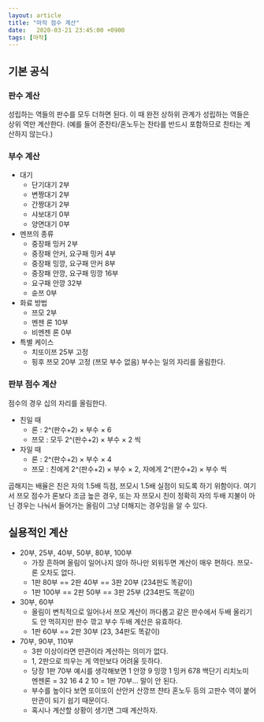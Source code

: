 ```yaml
---
layout: article
title: "마작 점수 계산"
date:   2020-03-21 23:45:00 +0900
tags: [마작]
---
```


## 기본 공식
### 판수 계산
성립하는 역들의 판수를 모두 더하면 된다. 이 때 완전 상하위 관계가 성립하는 역들은 상위 역만 계산한다. (예를 들어 준찬타/혼노두는 찬타를 반드시 포함하므로 찬타는 계산하지 않는다.)
### 부수 계산
 + 대기
   - 단기대기 2부
   - 변짱대기 2부
   - 간짱대기 2부
   - 샤보대기 0부
   - 양면대기 0부
 + 멘쯔의 종류
   - 중장패 밍커 2부
   - 중장패 안커, 요구패 밍커 4부
   - 중장패 밍깡, 요구패 안커 8부
   - 중장패 안깡, 요구패 밍깡 16부
   - 요구패 안깡 32부
   - 슌쯔 0부
 + 화료 방법
   - 쯔모 2부
   - 멘젠 론 10부
   - 비멘젠 론 0부
 + 특별 케이스
   - 치또이쯔 25부 고정
   - 핑후 쯔모 20부 고정 (쯔모 부수 없음)
 부수는 일의 자리를 올림한다.
### 판부 점수 계산
점수의 경우 십의 자리를 올림한다.
 + 친일 때
   - 론 : 2^(판수+2) × 부수 × 6
   - 쯔모 : 모두 2^(판수+2) × 부수 × 2 씩
 + 자일 때
   - 론 : 2^(판수+2) × 부수 × 4
   - 쯔모 : 친에게 2^(판수+2) × 부수 × 2, 자에게 2^(판수+2) × 부수 씩

곱해지는 배율은 친은 자의 1.5배 득점, 쯔모시 1.5배 실점이 되도록 하기 위함이다.
여기서 쯔모 점수가 론보다 조금 높은 경우, 또는 자 쯔모시 친이 정확히 자의 두배 지불이 아닌 경우는 나눠서 들어가는 올림이 그냥 더해지는 경우임을 알 수 있다.

## 실용적인 계산
 + 20부, 25부, 40부, 50부, 80부, 100부
    - 가장 흔하며 올림이 일어나지 않아 하나만 외워두면 계산이 매우 편하다. 쯔모-론 오차도 없다.
    - 1판 80부 == 2판 40부 == 3판 20부 (234판도 똑같이)
    - 1판 100부 == 2판 50부 == 3판 25부 (234판도 똑같이)
 + 30부, 60부
    - 올림이 변칙적으로 일어나서 쯔모 계산이 까다롭고 같은 판수에서 두배 올리기도 안 먹히지만 판수 깎고 부수 두배 계산은 유효하다.
    - 1판 60부 == 2판 30부 (23, 34판도 똑같이)
 + 70부, 90부, 110부
    - 3판 이상이라면 만관이라 계산하는 의미가 없다.
    - 1, 2판으로 띄우는 게 역만보다 어려울 듯하다.
    - 당장 1판 70부 예시를 생각해보면 1 안깡 9 밍깡 1 밍커 678 백단기 리치노미 멘젠론 = 32 16 4 2 10 = 1판 70부... 말이 안 된다.
    - 부수를 높이다 보면 또이또이 산안커 산깡쯔 챤타 혼노두 등의 고판수 역이 붙어 만관이 되기 쉽기 때문이다.
    - 혹시나 계산할 상황이 생기면 그때 계산하자.
